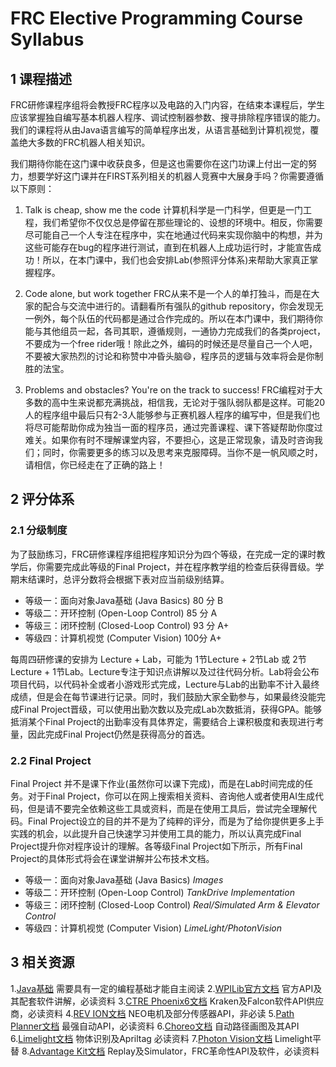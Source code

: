 # FRC Elective Programming Course Syllabus
## 1 课程描述

FRC研修课程序组将会教授FRC程序以及电路的入门内容，在结束本课程后，学生应该掌握独自编写基本机器人程序、调试控制器参数、搜寻排除程序错误的能力。我们的课程将从由Java语言编写的简单程序出发，从语言基础到计算机视觉，覆盖绝大多数的FRC机器人相关知识。

我们期待你能在这门课中收获良多，但是这也需要你在这门功课上付出一定的努力，想要学好这门课并在FIRST系列相关的机器人竞赛中大展身手吗？你需要遵循以下原则：

1. Talk is cheap, show me the code
	计算机科学是一门科学，但更是一门工程，我们希望你不仅仅总是停留在那些理论的、设想的环境中。相反，你需要尽可能自己一个人专注在程序中，实在地通过代码来实现你脑中的构想，并为这些可能存在bug的程序进行测试，直到在机器人上成功运行时，才能宣告成功！所以，在本门课中，我们也会安排Lab(参照评分体系)来帮助大家真正掌握程序。

2. Code alone, but work together
	FRC从来不是一个人的单打独斗，而是在大家的配合与交流中进行的。请翻看所有强队的github repository，你会发现无一例外，每个队伍的代码都是通过合作完成的。所以在本门课中，我们期待你能与其他组员一起，各司其职，遵循规则，一通协力完成我们的各类project，不要成为一个free rider哦！除此之外，编码的时候还是尽量自己一个人吧，不要被大家热烈的讨论和称赞中冲昏头脑😄，程序员的逻辑与效率将会是你制胜的法宝。

3. Problems and obstacles? You're on the track to success!
	FRC编程对于大多数的高中生来说都充满挑战，相信我，无论对于强队弱队都是这样。可能20人的程序组中最后只有2-3人能够参与正赛机器人程序的编写中，但是我们也将尽可能帮助你成为独当一面的程序员，通过完善课程、课下答疑帮助你度过难关。如果你有时不理解课堂内容，不要担心，这是正常现象，请及时咨询我们；同时，你需要更多的练习以及思考来克服障碍。当你不是一帆风顺之时，请相信，你已经走在了正确的路上！

## 2 评分体系

### 2.1 分级制度

为了鼓励练习，FRC研修课程序组把程序知识分为四个等级，在完成一定的课时教学后，你需要完成此等级的Final Project，并在程序教学组的检查后获得晋级。学期末结课时，总评分数将会根据下表对应当前级别结算。

+ 等级一：面向对象Java基础 (Java Basics)   80 分 B
+ 等级二：开环控制 (Open-Loop Control)     85 分 A
+ 等级三：闭环控制 (Closed-Loop Control)   93 分 A+
+ 等级四：计算机视觉 (Computer Vision)      100分 A+

每周四研修课的安排为 Lecture + Lab，可能为 1节Lecture + 2节Lab 或 2节Lecture + 1节Lab。Lecture专注于知识点讲解以及过往代码分析。Lab将会公布项目代码，以代码补全或者小游戏形式完成，Lecture与Lab的出勤率不计入最终成绩，但是会在每节课进行记录。同时，我们鼓励大家全勤参与，如果最终没能完成Final Project晋级，可以使用出勤次数以及完成Lab次数抵消，获得GPA。能够抵消某个Final Project的出勤率没有具体界定，需要结合上课积极度和表现进行考量，因此完成Final Project仍然是获得高分的首选。
### 2.2 Final Project

Final Project 并不是课下作业(虽然你可以课下完成)，而是在Lab时间完成的任务。对于Final Project，你可以在网上搜索相关资料、咨询他人或者使用AI生成代码，但是请不要完全依赖这些工具或资料，而是在使用工具后，尝试完全理解代码。Final Project设立的目的并不是为了纯粹的评分，而是为了给你提供更多上手实践的机会，以此提升自己快速学习并使用工具的能力，所以认真完成Final Project提升你对程序设计的理解。各等级Final Project如下所示，所有Final Project的具体形式将会在课堂讲解并公布技术文档。

+ 等级一：面向对象Java基础 (Java Basics)  *Images*
+ 等级二：开环控制 (Open-Loop Control)   *TankDrive Implementation*
+ 等级三：闭环控制 (Closed-Loop Control) *Real/Simulated Arm & Elevator Control*
+ 等级四：计算机视觉 (Computer Vision)    *LimeLight/PhotonVision*

## 3 相关资源

1.[Java基础](https://www.runoob.com/java/java-tutorial.html) 需要具有一定的编程基础才能自主阅读
2.[WPILib官方文档](https://docs.wpilib.org/en/stable/index.html) 官方API及其配套软件讲解，必读资料
3.[CTRE Phoenix6文档](https://v6.docs.ctr-electronics.com/en/stable/) Kraken及Falcon软件API供应商，必读资料
4.[REV ION文档](https://docs.revrobotics.com/docs/rev-ion)  NEO电机及部分传感器API，非必读
5.[Path Planner文档](https://pathplanner.dev/home.html) 最强自动API，必读资料
6.[Choreo文档](https://sleipnirgroup.github.io/Choreo/) 自动路径画图及其API
6.[Limelight文档](https://docs.limelightvision.io/docs/docs-limelight/getting-started/summary) 物体识别及Apriltag 必读资料
7.[Photon Vision文档](https://docs.photonvision.org/en/latest/) Limelight平替
8.[Advantage Kit文档](https://github.com/Mechanical-Advantage/AdvantageKit?tab=readme-ov-file) Replay及Simulator，FRC革命性API及软件，必读资料